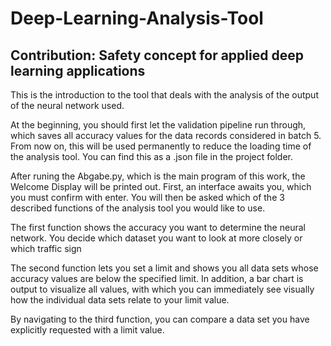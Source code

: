 # Deep-Learning-Analysis-Tool
Contribution: Safety concept for applied deep learning applications
-------------------------------------------------------------------

This is the introduction to the tool that deals with the analysis of the output 
of the neural network used.

At the beginning, you should first let the validation pipeline run through, which saves 
all accuracy values ​​​​for the data records considered in batch 5. 
From now on, this will be used permanently to reduce the loading time of the analysis tool. 
You can find this as a .json file in the project folder.

After runing the Abgabe.py, which is the main program of this work, the Welcome Display will be printed out.
First, an interface awaits you, which you must confirm with enter. 
You will then be asked which of the 3 described functions of the analysis tool 
you would like to use.

The first function shows the accuracy you want to determine the neural network. 
You decide which dataset you want to look at more closely or which traffic sign

The second function lets you set a limit and shows you all data sets whose accuracy 
values ​​are below the specified limit. 
In addition, a bar chart is output to visualize all values, with which you can immediately 
see visually how the individual data sets relate to your limit value.

By navigating to the third function, you can compare a data set you have explicitly requested 
with a limit value.
